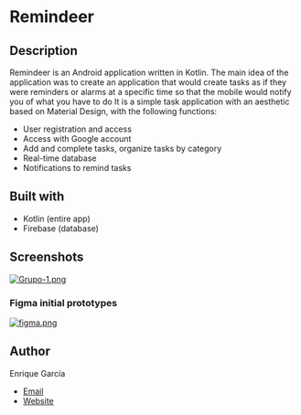 # Remindeer
## Description
Remindeer is an Android application written in Kotlin. The main idea of the application was to create an application that would create tasks as if they were reminders or alarms at a specific time so that the mobile would notify you of what you have to do
It is a simple task application with an aesthetic based on Material Design, with the following functions:

- User registration and access
- Access with Google account
- Add and complete tasks, organize tasks by category
- Real-time database
- Notifications to remind tasks
## Built with
- Kotlin (entire app)
- Firebase (database)


## Screenshots
[![Grupo-1.png](https://i.postimg.cc/W4SvT0r4/Grupo-1.png)](https://postimg.cc/2qqJxb0p)

### Figma initial prototypes
[![figma.png](https://i.postimg.cc/Pxk237Np/figma.png)](https://postimg.cc/QB0QV0Qh)
## Author
Enrique García

- [Email](mailto:enriquegarciagasc?subject=Hi% "Hi!")
- [Website](https://enriquegarcia.dev )
